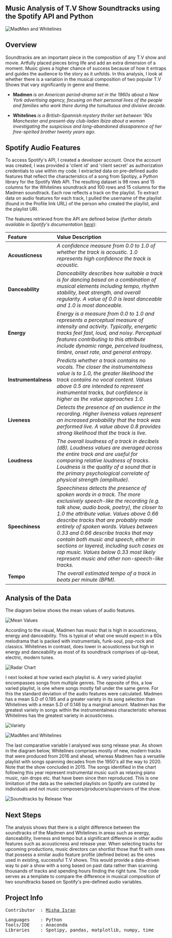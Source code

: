 ## **Music Analysis of T.V Show Soundtracks using the Spotify API and Python**

![MadMen and Whitelines](https://github.com/mishaisran/Projects/blob/master/Spotify%20API/Images/Header%20Project.png)

**Overview**
---
Soundtracks are an important piece in the composition of any T.V show and movie. 
Artfully placed pieces bring life and add an extra dimension of a moment. Music gives a higher chance of success because of how it entraps and guides the audience to the story as it unfolds. In this analysis, I look at whether there is a variation in the musical composition of two popular T.V Shows that vary significantly in genre and theme. 

- **Madmen** *is an American period-drama set in the 1960s about a New York advertising agency, focusing on their personal lives of the people and families who work there during the tumultuous and divisive decade.*

- **Whitelines** *is a British-Spannish mystery thriller 
set between ‘90s Manchester and present-day club-laden Ibiza about a woman investigating the suspicious and long-abandoned dissaparence of her free-spirited brother twenty years ago.*

**Spotify Audio Features**
---
To access Spotify's API, I created a developer account. Once the account was created, I was provided a 'client id' and 'client secret' as authorization credentials to use within my code. I extracted data on pre-defined audio features that reflect the characteristics of a song from Spotipy, a Python library for the Spotify Web API. The resulting dataset is 98 rows and 15 columns for the Whitelines soundtrack and 100 rows and 15 columns for the Madmen soundtrack. Each row reflects a track on the playlist. To extract data on audio features for each track, I pulled the username of the playlist (found in the Profile link URL) of the person who created the playlist, and the playlist URI.

The features retrieved from the API are defined below (*further details available in Spotify's documentation [here](https://developer.spotify.com/documentation/web-api/reference/tracks/get-audio-features/)*): 

| Feature      | Value Description                                                    | 
| :---         | :---              | 
| **Acousticness**   | *A confidence measure from 0.0 to 1.0 of whether the track is acoustic. 1.0 represents high confidence the track is acoustic.*        | 
| **Danceability**     | *Danceability describes how suitable a track is for dancing based on a combination of musical elements including tempo, rhythm stability, beat strength, and overall regularity. A value of 0.0 is least danceable and 1.0 is most danceable.*          |
| **Energy**     | *Energy is a measure from 0.0 to 1.0 and represents a perceptual measure of intensity and activity. Typically, energetic tracks feel fast, loud, and noisy. Perceptual features contributing to this attribute include dynamic range, perceived loudness, timbre, onset rate, and general entropy.*          | 
| **Instrumentalness**     | *Predicts whether a track contains no vocals. The closer the  instrumentalness value is to 1.0, the greater likelihood the track contains no vocal content. Values above 0.5 are intended to represent instrumental tracks, but confidence is higher as the value approaches 1.0.*          | 
| **Liveness**    | *Detects the presence of an audience in the recording. Higher liveness values represent an increased probability that the track was performed live. A value above 0.8 provides strong likelihood that the track is live.*          | 
| **Loudness**     | *The overall loudness of a track in decibels (dB). Loudness values are averaged across the entire track and are useful for comparing relative loudness of tracks. Loudness is the quality of a sound that is the primary psychological correlate of physical strength (amplitude).*          | 
| **Speechiness**     | *Speechiness detects the presence of spoken words in a track. The more exclusively speech-like the recording (e.g. talk show, audio book, poetry), the closer to 1.0 the attribute value. Values above 0.66 describe tracks that are probably made entirely  of spoken words. Values between 0.33 and 0.66 describe tracks that may contain both music and speech, either in sections or layered, including such cases as rap music. Values below 0.33 most likely represent music and other non-speech-like tracks.*| 
| **Tempo**    | *The overall estimated tempo of a track in beats per minute (BPM).*          | 


**Analysis of the Data**
---
The diagram below shows the mean values of audio features. 

![Mean Values](https://github.com/mishaisran/Projects/blob/master/Spotify%20API/Images/Mean%20values.PNG)

According to the visual, Madmen has music that is high in acousticness, energy and danceability. This is typical of what one would expect in a 60s melodrama that is packed with instrumentals, funk-soul, pop-rock and classics. Whitelines in contrast, does lower in acousticness but high in energy and danceability as most of its soundtrack comprises of up-beat, electric, modern tunes. 

![Radar Chart](https://github.com/mishaisran/Projects/blob/master/Spotify%20API/Images/Mean%20values%20Radar%20Chart.PNG)

I next looked at how varied each playlist is. A very varied playlist encompasses songs from multiple genres. The opposite of this, a low varied playlist, is one where songs mostly fall under the same genre. For this the standard deviation of the audio features were calculated. Madmen has a mean S.D of 0.195 and a greater variety in its song selection than Whitelines with a mean S.D of 0.146 by a marginal amount. Madmen has the greatest variety in songs within the instrumentalness characteristic whereas Whitelines has the greatest variety in acousticness.

![Variety](https://github.com/mishaisran/Projects/blob/master/Spotify%20API/Images/Variety.PNG)

![MadMen and Whitelines](https://github.com/mishaisran/Projects/blob/master/Spotify%20API/Images/SD%20of%20shows.PNG)

The last comparative variable I analysed was song release year. As shown in the diagram below, Whitelines comprises mostly of new, modern tracks that were produced from 2016 and ahead, whereas Madmen has a versatile playlist with songs spanning decades from the 1950's all the way to 2020. Note that the show concluded in 2015. The songs identified in the chart following this year represent instrumental music such as relaxing piano music, rain drops etc. that have been since then reproduced. This is one limitation of the data as the selected playlists on Spotify are curated by individuals and not music composers/producers/supervisors of the show. 
 
 ![Soundtracks by Release Year](https://github.com/mishaisran/Projects/blob/master/Spotify%20API/Images/Soundtracks%20by%20Release%20Year.PNG)

**Next Steps**
---
The analysis shows that there is a slight difference between the soundtracks of the Madmen and Whitelines in areas such as energy, danceability, liveness and tempo but a significant difference in other audio features such as acousticness and release year. When selecting tracks for upcoming productions, music directors can shortlist those that fit with ones that possess a similar audio feature profile (defined below) as the ones used in existing, successful T.V shows. This would provide a data-driven way to pair a show with a song based on past data rather than scanning thousands of tracks and spending hours finding the right tune. The code serves as a template to compare the difference in musical composition of two soundtracks based on Spotify's pre-defined audio variables.

**Project Info**
---
<pre>
Contributor  : <a href=https://github.com/Al-Cap>Misha Isran</a>
</pre>

<pre>
Languages    : Python
Tools/IDE    : Anaconda
Libraries    : Spotipy, pandas, matplotlib, numpy, time
</pre>
  </tbody>
</table>
